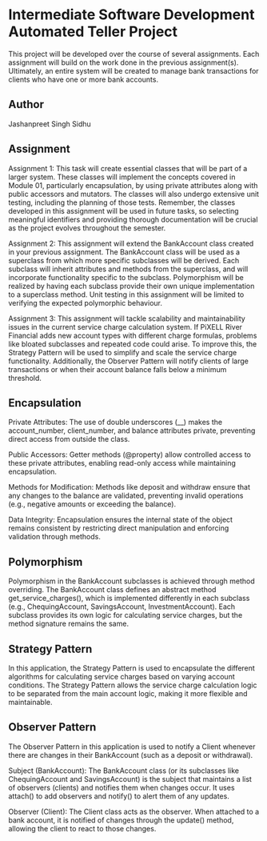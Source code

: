 # Intermediate Software Development Automated Teller Project
This project will be developed over the course of several assignments.  Each assignment will build on the work done in the previous assignment(s).  Ultimately, an entire system will be created to manage bank transactions for clients who have one or more bank accounts.

## Author
Jashanpreet Singh Sidhu

## Assignment
Assignment 1: This task will create essential classes that will be part of a larger system. These classes will implement the concepts covered in Module 01, particularly encapsulation, by using private attributes along with public accessors and mutators. The classes will also undergo extensive unit testing, including the planning of those tests. Remember, the classes developed in this assignment will be used in future tasks, so selecting meaningful identifiers and providing thorough documentation will be crucial as the project evolves throughout the semester.

Assignment 2: This assignment will extend the BankAccount class created in your previous assignment. The BankAccount class will be used as a superclass from which more specific subclasses will be derived. Each subclass will inherit attributes and methods from the superclass, and will incorporate functionality specific to the subclass. Polymorphism will be realized by having each subclass provide their own unique implementation to a superclass method. Unit testing in this assignment will be limited to verifying the expected polymorphic behaviour.

Assignment 3: This assignment will tackle scalability and maintainability issues in the current service charge calculation system. If PiXELL River Financial adds new account types with different charge formulas, problems like bloated subclasses and repeated code could arise. To improve this, the Strategy Pattern will be used to simplify and scale the service charge functionality. Additionally, the Observer Pattern will notify clients of large transactions or when their account balance falls below a minimum threshold.

## Encapsulation
Private Attributes: The use of double underscores (__) makes the account_number, client_number, and balance attributes private, preventing direct access from outside the class.

Public Accessors: Getter methods (@property) allow controlled access to these private attributes, enabling read-only access while maintaining encapsulation.

Methods for Modification: Methods like deposit and withdraw ensure that any changes to the balance are validated, preventing invalid operations (e.g., negative amounts or exceeding the balance).

Data Integrity: Encapsulation ensures the internal state of the object remains consistent by restricting direct manipulation and enforcing validation through methods.

## Polymorphism
Polymorphism in the BankAccount subclasses is achieved through method overriding. The BankAccount class defines an abstract method get_service_charges(), which is implemented differently in each subclass (e.g., ChequingAccount, SavingsAccount, InvestmentAccount). Each subclass provides its own logic for calculating service charges, but the method signature remains the same.


## Strategy Pattern
In this application, the Strategy Pattern is used to encapsulate the different algorithms for calculating service charges based on varying account conditions. The Strategy Pattern allows the service charge calculation logic to be separated from the main account logic, making it more flexible and maintainable.

## Observer Pattern
The Observer Pattern in this application is used to notify a Client whenever there are changes in their BankAccount (such as a deposit or withdrawal).

Subject (BankAccount): The BankAccount class (or its subclasses like ChequingAccount and SavingsAccount) is the subject that maintains a list of observers (clients) and notifies them when changes occur. It uses attach() to add observers and notify() to alert them of any updates.

Observer (Client): The Client class acts as the observer. When attached to a bank account, it is notified of changes through the update() method, allowing the client to react to those changes.